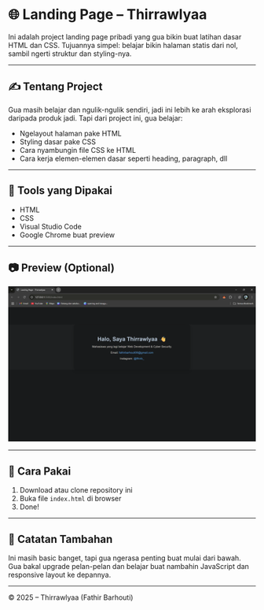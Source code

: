 # 🌐 Landing Page – Thirrawlyaa

Ini adalah project landing page pribadi yang gua bikin buat latihan dasar HTML dan CSS. Tujuannya simpel: belajar bikin halaman statis dari nol, sambil ngerti struktur dan styling-nya.

---

## ✍️ Tentang Project

Gua masih belajar dan ngulik-ngulik sendiri, jadi ini lebih ke arah eksplorasi daripada produk jadi. Tapi dari project ini, gua belajar:

- Ngelayout halaman pake HTML
- Styling dasar pake CSS
- Cara nyambungin file CSS ke HTML
- Cara kerja elemen-elemen dasar seperti heading, paragraph, dll

---

## 🔧 Tools yang Dipakai

- HTML
- CSS
- Visual Studio Code
- Google Chrome buat preview

---

## 📷 Preview (Optional)
![Preview](Screenshot.png)


---

## 🚀 Cara Pakai

1. Download atau clone repository ini
2. Buka file `index.html` di browser
3. Done!

---

## 📌 Catatan Tambahan

Ini masih basic banget, tapi gua ngerasa penting buat mulai dari bawah. Gua bakal upgrade pelan-pelan dan belajar buat nambahin JavaScript dan responsive layout ke depannya.

---

© 2025 – Thirrawlyaa (Fathir Barhouti)
